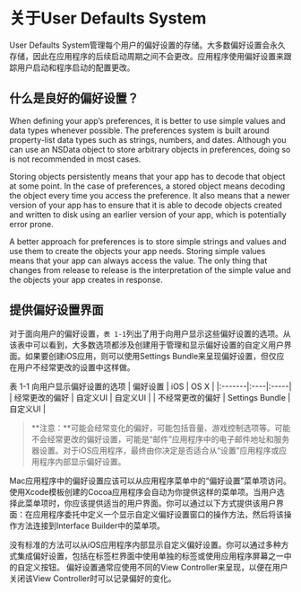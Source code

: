 # 关于User Defaults System

User Defaults System管理每个用户的偏好设置的存储。大多数偏好设置会永久存储，因此在应用程序的后续启动周期之间不会更改。应用程序使用偏好设置来跟踪用户启动和程序启动的配置更改。

## 什么是良好的偏好设置？

When defining your app’s preferences, it is better to use simple values and data types whenever possible. The preferences system is built around property-list data types such as strings, numbers, and dates. Although you can use an NSData object to store arbitrary objects in preferences, doing so is not recommended in most cases.

Storing objects persistently means that your app has to decode that object at some point. In the case of preferences, a stored object means decoding the object every time you access the preference. It also means that a newer version of your app has to ensure that it is able to decode objects created and written to disk using an earlier version of your app, which is potentially error prone.

A better approach for preferences is to store simple strings and values and use them to create the objects your app needs. Storing simple values means that your app can always access the value. The only thing that changes from release to release is the interpretation of the simple value and the objects your app creates in response.

## 提供偏好设置界面

对于面向用户的偏好设置，`表 1-1`列出了用于向用户显示这些偏好设置的选项。从该表中可以看到，大多数选项都涉及创建用于管理和显示偏好设置的自定义用户界面。如果要创建iOS应用，则可以使用Settings Bundle来呈现偏好设置，但仅应在用户不经常更改的设置中这样做。

表 1-1 向用户显示偏好设置的选项
| 偏好设置 | iOS | OS X |
|:-------|:----|:-----|
| 经常更改的偏好 | 自定义UI | 自定义UI |
| 不经常更改的偏好 | Settings Bundle | 自定义UI |

> **注意：**可能会经常变化的偏好，可能包括音量、游戏控制选项等。可能不会经常更改的偏好设置，可能是“邮件”应用程序中的电子邮件地址和服务器设置。对于iOS应用程序，最终由你决定是否适合从“设置”应用程序或应用程序内部显示偏好设置。

Mac应用程序中的偏好设置应该可以从应用程序菜单中的“偏好设置”菜单项访问。使用Xcode模板创建的Cocoa应用程序会自动为你提供这样的菜单项。当用户选择此菜单项时，你应该提供适当的用户界面。你可以通过以下方式提供该用户界面：在应用程序委托中定义一个显示自定义偏好设置窗口的操作方法，然后将该操作方法连接到Interface Builder中的菜单项。

没有标准的方法可以从iOS应用程序内部显示自定义偏好设置。你可以通过多种方式集成偏好设置，包括在标签栏界面中使用单独的标签或使用应用程序屏幕之一中的自定义按钮。 偏好设置通常应使用不同的View Controller来呈现，以便在用户关闭该View Controller时可以记录偏好的变化。